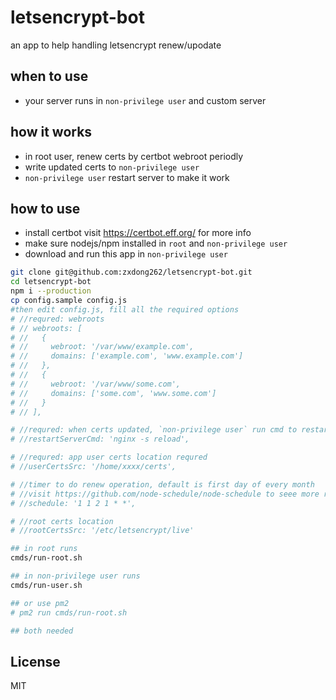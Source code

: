 # letsencrypt-bot
an app to help handling letsencrypt renew/upodate

## when to use
- your server runs in `non-privilege user` and custom server

## how it works
- in root user, renew certs by certbot webroot periodly
- write updated certs to `non-privilege user`
- `non-privilege user` restart server to make it work

## how to use
- install certbot visit https://certbot.eff.org/ for more info
- make sure nodejs/npm installed in `root` and `non-privilege user`
- download and run this app in `non-privilege user`
```bash
git clone git@github.com:zxdong262/letsencrypt-bot.git
cd letsencrypt-bot
npm i --production
cp config.sample config.js
#then edit config.js, fill all the required options
# //requred: webroots
# // webroots: [
# //   {
# //     webroot: '/var/www/example.com',
# //     domains: ['example.com', 'www.example.com']
# //   },
# //   {
# //     webroot: '/var/www/some.com',
# //     domains: ['some.com', 'www.some.com']
# //   }
# // ],

# //requred: when certs updated, `non-privilege user` run cmd to restart server
# //restartServerCmd: 'nginx -s reload',

# //requred: app user certs location requred
# //userCertsSrc: '/home/xxxx/certs',

# //timer to do renew operation, default is first day of every month
# //visit https://github.com/node-schedule/node-schedule to seee more rules
# //schedule: '1 1 2 1 * *',

# //root certs location
# //rootCertsSrc: '/etc/letsencrypt/live'

## in root runs
cmds/run-root.sh

## in non-privilege user runs
cmds/run-user.sh

## or use pm2
# pm2 run cmds/run-root.sh

## both needed
```

## License
MIT
